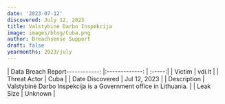 ```yaml
---
date: '2023-07-12'
discovered: July 12, 2023
title: Valstybinė Darbo Inspekcija
image: images/blog/Cuba.png
author: Breachsense Support
draft: false
yearmonths: 2023/july
---
```


| Data Breach Report------------:     |:-------------:    | :-----:|
| Victim      | vdi.lt      | 
| Threat Actor      | Cuba      | 
| Date Discovered      | Jul 12, 2023      | 
| Description      | Valstybinė Darbo Inspekcija is a Government office in Lithuania.      | 
| Leak Size      | Unknown      | 

